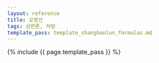 ```yaml
---
layout: reference
title: 오령산
tags: 상한론, 처방
template_pass: template_shanghanlun_formulas.md
---
```



{% include {{ page.template_pass }} %}